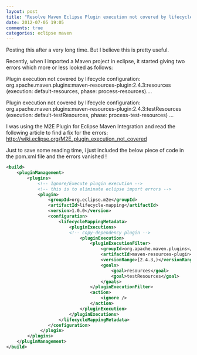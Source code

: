 ```yaml
---
layout: post
title: "Resolve Maven Eclipse Plugin execution not covered by lifecycle configuration error"
date: 2012-07-05 19:05
comments: true
categories: eclipse maven
---
```


Posting this after a very long time. But I believe this is pretty useful.

Recently, when I imported a Maven project in eclipse, it started giving two errors which more or less looked as follows:

Plugin execution not covered by lifecycle configuration: org.apache.maven.plugins:maven-resources-plugin:2.4.3:resources (execution: default-resources, phase: process-resources)….

Plugin execution not covered by lifecycle configuration: org.apache.maven.plugins:maven-resources-plugin:2.4.3:testResources (execution: default-testResources, phase: process-test-resources)	…


I was using the M2E Plugin for Eclipse Maven Integration and read the following article to find a fix for the errors:
http://wiki.eclipse.org/M2E_plugin_execution_not_covered

Just to save some reading time, i just included the below piece of code in the pom.xml file and the errors vanished !

```xml
<build>
    <pluginManagement>
        <plugins>
            <!-- Ignore/Execute plugin execution -->
            <!-- this is to eliminate eclipse import errors -->
            <plugin>
                <groupId>org.eclipse.m2e</groupId>
                <artifactId>lifecycle-mapping</artifactId>
                <version>1.0.0</version>
                <configuration>
                    <lifecycleMappingMetadata>
                        <pluginExecutions>
                        <!-- copy-dependency plugin -->
                            <pluginExecution>
                                <pluginExecutionFilter>
                                    <groupId>org.apache.maven.plugins</groupId>
                                    <artifactId>maven-resources-plugin</artifactId>
                                    <versionRange>[2.4.3,)</versionRange>
                                    <goals>
                                        <goal>resources</goal>
                                        <goal>testResources</goal>
                                    </goals>
                                </pluginExecutionFilter>
                                <action>
                                    <ignore />
                                </action>
                            </pluginExecution>
                        </pluginExecutions>
                    </lifecycleMappingMetadata>
                </configuration>
             </plugin>
        </plugins>
    </pluginManagement>
</build>
```

